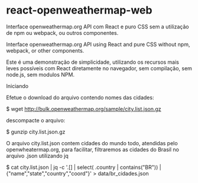 # react-openweathermap-web

Interface openweathermap.org API com React e puro CSS sem a utilização de npm ou webpack, ou outros componentes.

Interface openweathermap.org API using React and pure CSS without npm, webpack, or other components.

Este é uma demonstração de simplicidade, utilizando os recursos mais leves possíveis com React diretamente no navegador, sem compilação, sem node.js, sem modulos NPM.



Iniciando

Efetue o download do arquivo contendo nomes das cidades:

$ wget http://bulk.openweathermap.org/sample/city.list.json.gz

descompacte o arquivo:

$ gunzip city.list.json.gz

O arquivo city.list.json contem cidades do mundo todo, atendidas pelo openwheatermap.org, para facilitar, filtraremos as cidades do Brasil no arquivo .json utilizando jq

$ cat city.list.json  | jq -c '.[] | select( .country | contains("BR")) | {"name","state","country","coord"}' > data/br_cidades.json

